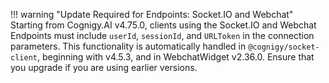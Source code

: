 !!! warning "Update Required for Endpoints: Socket.IO and Webchat"
    Starting from Cognigy.AI v4.75.0, clients using the Socket.IO and Webchat Endpoints must include `userId`, `sessionId`, and `URLToken` in the connection parameters. This functionality is automatically handled in `@cognigy/socket-client`, beginning with v4.5.3, and in WebchatWidget v2.36.0. Ensure that you upgrade if you are using earlier versions.
